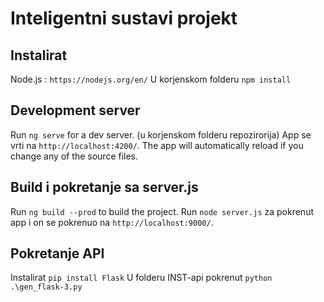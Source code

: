 # Inteligentni sustavi projekt

## Instalirat

Node.js : `https://nodejs.org/en/`
U korjenskom folderu `npm install `

## Development server

Run `ng serve` for a dev server. (u korjenskom folderu repozirorija) 
App se vrti na `http://localhost:4200/`. The app will automatically reload if you change any of the source files.


## Build i pokretanje sa server.js

Run `ng build --prod` to build the project. 
Run `node server.js` za pokrenut app i on se pokrenuo na `http://localhost:9000/`. 

## Pokretanje API

Instalirat `pip install Flask`
U folderu INST-api pokrenut `python .\gen_flask-3.py`
